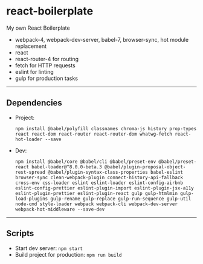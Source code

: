 # react-boilerplate

My own React Boilerplate

- webpack-4, webpack-dev-server, babel-7, browser-sync, hot module replacement
- react
- react-router-4 for routing
- fetch for HTTP requests
- eslint for linting
- gulp for production tasks

---------------

## Dependencies

- Project:

  ```npm install @babel/polyfill classnames chroma-js history prop-types react react-dom react-router react-router-dom whatwg-fetch react-hot-loader --save```

- Dev:

  ```npm install @babel/core @babel/cli @babel/preset-env @babel/preset-react babel-loader@^8.0.0-beta.3 @babel/plugin-proposal-object-rest-spread @babel/plugin-syntax-class-properties babel-eslint browser-sync clean-webpack-plugin connect-history-api-fallback cross-env css-loader eslint eslint-loader eslint-config-airbnb eslint-config-prettier eslint-plugin-import eslint-plugin-jsx-a11y eslint-plugin-prettier eslint-plugin-react gulp gulp-htmlmin gulp-load-plugins gulp-rename gulp-replace gulp-run-sequence gulp-util node-cmd style-loader webpack webpack-cli webpack-dev-server webpack-hot-middleware --save-dev```

---------------

## Scripts

- Start dev server: `npm start`
- Build project for production: `npm run build`
